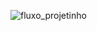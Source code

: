 ![fluxo_projetinho](https://github.com/user-attachments/assets/85c625f2-7580-4425-9c7a-7109047bfda7)
